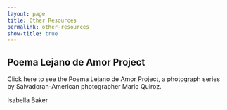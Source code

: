 ```yaml
---
layout: page
title: Other Resources
permalink: other-resources
show-title: true
---
```

Poema Lejano de Amor Project
---
Click here to see the Poema Lejano de Amor Project, a photograph series by Salvadoran-American photographer Mario Quiroz.

Isabella Baker
